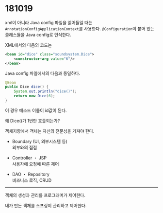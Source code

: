 # 181019

xml이 아니라 Java config 파일을 읽어들일 때는 `AnnotationConfigApplicationContext`를 사용한다. `@Configuration`이 붙어 있는 클래스들을 Java config로 인식한다.

XML에서의 다음의 코드는

```xml
<bean id="dice" class="soundsystem.Dice">
    <constructor-arg value="6"/>
</bean>
```

Java config 파일에서의 다음과 동일하다.

```java
@Bean
public Dice dice() {
	System.out.println("dice()");
	return new Dice(6);
}
```

이 경우 메소드 이름이 id값이 된다.



왜 Dice()가 1번만 호출되는가?<br>

객체지향에서 객체는 자신의 전문성을 가져야 한다.

- Boundary (UI, 외부시스템 등)  
  외부와의 접점

- Controller ・ JSP  
  사용자에 요청에 따른 제어

- DAO ・ Repository  
  비즈니스 로직, CRUD

---

객체의 생성과 관리를 프로그래머가 제어한다.

내가 만든 객체를 스프링이 관리하고 제어한다.













